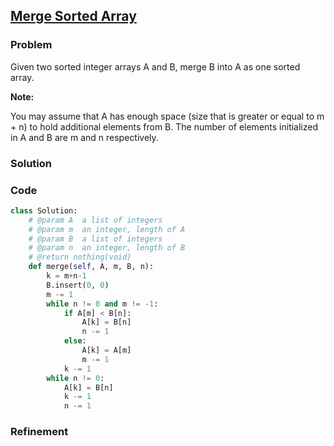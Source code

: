 ## [Merge Sorted Array](https://leetcode.com/problems/merge-sorted-array/)

### Problem

Given two sorted integer arrays A and B, merge B into A as one sorted array.

__Note:__

You may assume that A has enough space (size that is greater or equal to m + n) to hold additional elements from B. The number of elements initialized in A and B are m and n respectively.

### Solution


### Code

``` Python
class Solution:
    # @param A  a list of integers
    # @param m  an integer, length of A
    # @param B  a list of integers
    # @param n  an integer, length of B
    # @return nothing(void)
    def merge(self, A, m, B, n):
        k = m+n-1
        B.insert(0, 0)
        m -= 1
        while n != 0 and m != -1:
            if A[m] < B[n]:
                A[k] = B[n]
                n -= 1
            else:
                A[k] = A[m]
                m -= 1
            k -= 1
        while n != 0:
            A[k] = B[n]
            k -= 1
            n -= 1
```

### Refinement
